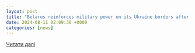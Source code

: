 ```yaml
---
layout: post
title: "Belarus reinforces military power on its Ukraine borders after drone interceptions"
date: 2024-08-11 02:09:30 +0000
categories: [news]
---
```


[Читати далі](https://www.aol.com/belarus-reinforces-military-power-ukraine-225547774.html)
